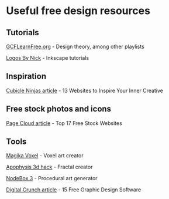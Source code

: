 # Useful free design resources

## Tutorials

[GCFLearnFree.org](https://www.youtube.com/c/GcflearnfreeOrgplus/playlists "GCFLearnFree.org - Work skills and design") - Design theory, among other playlists

[Logos By Nick](https://www.youtube.com/c/LogosByNick/playlists "Logos By Nick - Inkscape tutorials") - Inkscape tutorials

## Inspiration

[Cubicle Ninjas article](https://cubicleninjas.com/design-inspiration-sites/) - 13 Websites to Inspire Your Inner Creative

## Free stock photos and icons

[Page Cloud article](https://www.pagecloud.com/blog/best-free-stock-image-websites) - Top 17 Free Stock Websites

## Tools

[Magika Voxel](https://ephtracy.github.io/) - Voxel art creator

[Apophysis 3d hack](http://www.fractalforums.com/apophysis/apophysis-3d-hack/) - Fractal creator

[NodeBox 3](https://www.nodebox.net/node/) - Procedural art generator

[Digital Crunch article](https://digitalcruch.com/free-graphic-design-software/) - 15 Free Graphic Design Software

